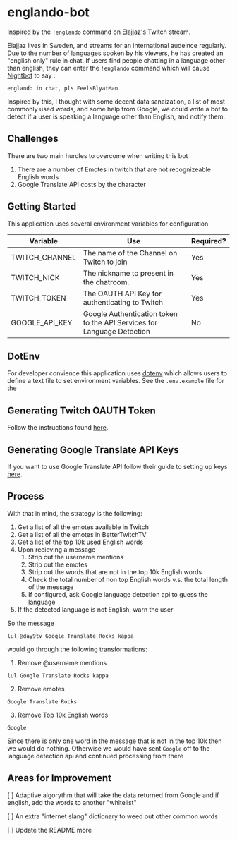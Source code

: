 # englando-bot

Inspired by the `!englando` command on [Elajjaz's](https://www.twitch.tv/elajjaz) Twitch stream.

Elajjaz lives in Sweden, and streams for an international audeince regularly. Due to the number of languages spoken by his viewers, he has created an "english only" rule in chat. If users find people chatting in a language other than english, they can enter the `!englando` command which will cause [Nightbot](https://beta.nightbot.tv/) to say :

```
englando in chat, pls FeelsBlyatMan
```

Inspired by this, I thought with some decent data sanaization, a list of most commonly used words, and some help from Google, we could write a bot to detect if a user is speaking a language other than English, and notify them.

## Challenges 

There are two main hurdles to overcome when writing this bot

1. There are a number of Emotes in twitch that are not recognizeable English words
2. Google Translate API costs by the character 

## Getting Started

This application uses several environment variables for configuration

| Variable   | Use  | Required? |
|------------|------|-----------|
|TWITCH_CHANNEL| The name of the Channel on Twitch to join | Yes |
|TWITCH_NICK| The nickname to present in the chatroom. | Yes |
|TWITCH_TOKEN| The OAUTH API Key for authenticating to Twitch | Yes |
|GOOGLE_API_KEY| Google Authentication token to the API Services for Language Detection  | No |

## DotEnv

For developer convience this application uses [dotenv](https://www.npmjs.com/package/dotenv) which allows users to define a text file to set environment variables. See the `.env.example` file for the 

## Generating Twitch OAUTH Token

Follow the instructions found [here](https://help.twitch.tv/customer/portal/articles/1302780-twitch-irc).

## Generating Google Translate API Keys

If you want to use Google Translate API follow their guide to setting up keys [here](https://cloud.google.com/translate/docs/getting-started).

## Process 
With that in mind, the strategy is the following:

1. Get a list of all the emotes available in Twitch
2. Get a list of all the emotes in BetterTwitchTV
3. Get a list of the top 10k used English words
4. Upon recieving a message
    1. Strip out the username mentions
    2. Strip out the emotes
    3. Strip out the words that are not in the top 10k English words
    4. Check the total number of non top English words v.s. the total length of the message
    5. If configured, ask Google language detection api to guess the language
5. If the detected language is not English, warn the user

So the message 
```
lul @day9tv Google Translate Rocks kappa
```
would go through the following transformations:

1. Remove @username mentions

```
lul Google Translate Rocks kappa
```

2. Remove emotes
```
Google Translate Rocks
```

3. Remove Top 10k English words
```
Google
```

Since there is only one word in the message that is not in the top 10k then we would do nothing. Otherwise we would have sent  `Google` off to the language detection api and continued processing from there

## Areas for Improvement
[ ] Adaptive algorythm that will take the data returned from Google and if english, add the words to another "whitelist"

[ ] An extra "internet slang" dictionary to weed out other common words

[ ] Update the README more